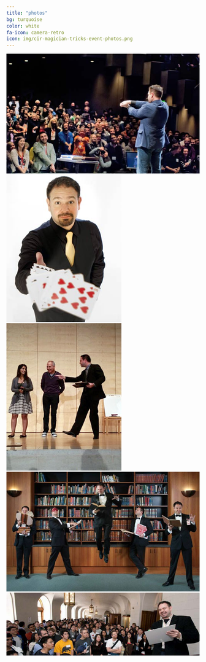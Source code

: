 ```yaml
---
title: "photos"
bg: turquoise
color: white
fa-icon: camera-retro
icon: img/cir-magician-tricks-event-photos.png
---
```


<div>
<img class="row big column"   src="img/gallery/w-magic-comedy-laugh-present-hands-audience.jpg" alt="Robert Strong Magician at TEDx Berkeley presenting and entertaining the audience" />
<img class="row small column" src="img/gallery/t-magic-cards-cutout-throw-trick.jpg"                 alt="San Fransico Magician throwing cards trick" />
<img class="row small column" src="img/gallery/t-corporate-entertainer-magician-professional-bay-area.jpg"      alt="Robert Strong Magician pointing to stage during event" />
<img class="row big column"   src="img/gallery/w-magician-levitation-robert-strong-cards.jpg"      alt="Robert Strong Magician levitate feature photo" />
<img class="row full column"  src="img/gallery/f-comedy-magic-san-francisco-stage.jpg"             alt="Bay area Magician presenting to a hall of fans" />
</div>

